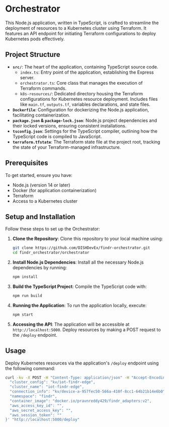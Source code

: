 
# Orchestrator

This Node.js application, written in TypeScript, is crafted to streamline the deployment of resources to a Kubernetes cluster using Terraform. It features an API endpoint for initiating Terraform configurations to deploy Kubernetes pods effectively.

## Project Structure

- **`src/`**: The heart of the application, containing TypeScript source code.
  - `index.ts`: Entry point of the application, establishing the Express server.
  - `orchestrator.ts`: Core class that manages the execution of Terraform commands.
  - `k8s-resources/`: Dedicated directory housing the Terraform configurations for Kubernetes resource deployment. Includes files like `main.tf`, `outputs.tf`, variables declarations, and state files.
- **`Dockerfile`**: Configuration for dockerizing the Node.js application, facilitating containerization.
- **`package.json` & `package-lock.json`**: Node.js project dependencies and their locked versions, ensuring consistent installations.
- **`tsconfig.json`**: Settings for the TypeScript compiler, outlining how the TypeScript code is compiled to JavaScript.
- **`terraform.tfstate`**: The Terraform state file at the project root, tracking the state of your Terraform-managed infrastructure.

## Prerequisites

To get started, ensure you have:
- Node.js (version 14 or later)
- Docker (for application containerization)
- Terraform
- Access to a Kubernetes cluster

## Setup and Installation

Follow these steps to set up the Orchestrator:

1. **Clone the Repository**:
   Clone this repository to your local machine using:
   ```bash
   git clone https://github.com/DISHDevEx/findr-orchestrator.git
   cd findr_orchestrator/orchestrator
   ```

2. **Install Node.js Dependencies**:
   Install all the necessary Node.js dependencies by running:
   ```bash
   npm install
   ```

3. **Build the TypeScript Project**:
   Compile the TypeScript code with:
   ```bash
   npm run build
   ```

4. **Running the Application**:
   To run the application locally, execute:
   ```bash
   npm start
   ```

5. **Accessing the API**:
   The application will be accessible at `http://localhost:5000`. Deploy resources by making a POST request to the `/deploy` endpoint.

## Usage

Deploy Kubernetes resources via the application's `/deploy` endpoint using the following command:
```bash
curl -kv -X POST -H "Content-Type: application/json" -H "Accept-Encoding: gzip, deflate, br" -H "Connection:keep-alive" -d '{
  "cluster_config": "kv/iot-findr-edge",
  "cluster_name": "iot-findr-edge",
  "connection_info": "kv/device-a-957fec50-566a-410f-8cc1-64b21b14e6b0",
  "namespace": "findr",
  "container_image": "docker.io/pravnreddy429/findr_adapters:v2",
  "aws_access_key_id": "",
  "aws_secret_access_key": "",
  "aws_session_token": ""
}' "http://localhost:5000/deploy"
```